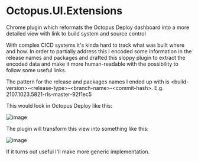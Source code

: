 # Octopus.UI.Extensions
Chrome plugin which reformats the Octopus Deploy dashboard into a more detailed view with link to build system and source control

With complex CICD systems it's kinda hard to track what was built where and how. In order to partially address this I encoded some information in the release names and packages and drafted this sloppy plugin to extract the encoded data and make it more human-readable with the possibility to follow some useful links.

The pattern for the release and packages names I ended up with is \<build-version\>-\<release-type\>-\<branch-name\>-\<commit-hash\>. E.g. 2107.1023.5821-rls-master-92f1ec5 

This would look in Octopus Deploy like this:
  
![image](https://user-images.githubusercontent.com/11503830/125179244-3e82d000-e230-11eb-8fd0-8c2ffcaa6e3e.png)

The plugin will transform this view into something like this:
  
![image](https://user-images.githubusercontent.com/11503830/125179334-1cd61880-e231-11eb-8da4-eec0737105af.png)

If it turns out useful I'll make more generic implementation.
